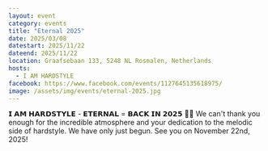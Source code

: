 ```yaml
---
layout: event
category: events
title: "Eternal 2025"
date: 2025/03/08
datestart: 2025/11/22
dateend: 2025/11/22
location: Graafsebaan 133, 5248 NL Rosmalen, Netherlands
hosts:
  - I AM HARDSTYLE
facebook: https://www.facebook.com/events/1127645135618975/
image: /assets/img/events/eternal-2025.jpg
---
```


𝗜 𝗔𝗠 𝗛𝗔𝗥𝗗𝗦𝗧𝗬𝗟𝗘 - 𝗘𝗧𝗘𝗥𝗡𝗔𝗟 = 𝗕𝗔𝗖𝗞 𝗜𝗡 𝟮𝟬𝟮𝟱 🤩💙 We can't thank you enough for the incredible atmosphere and your dedication to the melodic side of hardstyle. We have only just begun. See you on November 22nd, 2025!
